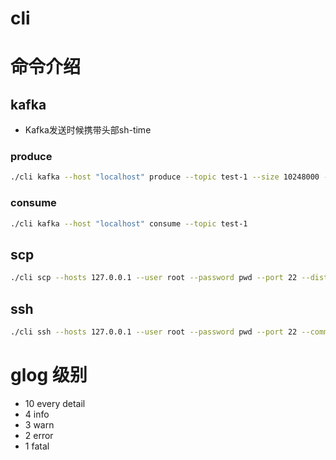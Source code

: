 # cli

# 命令介绍

## kafka

- Kafka发送时候携带头部sh-time

### produce

```bash
./cli kafka --host "localhost" produce --topic test-1 --size 10248000 --tps 1
```

### consume

```bash
./cli kafka --host "localhost" consume --topic test-1
```

## scp
```bash
./cli scp --hosts 127.0.0.1 --user root --password pwd --port 22 --dist /home/sh/testfile --content "I am Magneto"
```

## ssh

```bash
./cli ssh --hosts 127.0.0.1 --user root --password pwd --port 22 --commands "ls"
```

# glog 级别
- 10 every detail
- 4 info  
- 3 warn  
- 2 error  
- 1 fatal
